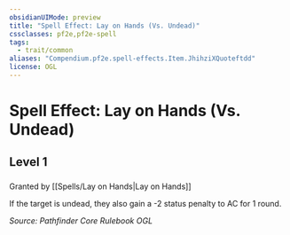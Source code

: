 ```yaml
---
obsidianUIMode: preview
title: "Spell Effect: Lay on Hands (Vs. Undead)"
cssclasses: pf2e,pf2e-spell
tags:
  - trait/common
aliases: "Compendium.pf2e.spell-effects.Item.JhihziXQuoteftdd"
license: OGL
---
```

# Spell Effect: Lay on Hands (Vs. Undead)
## Level 1
### 






Granted by [[Spells/Lay on Hands|Lay on Hands]]

If the target is undead, they also gain a -2 status penalty to AC for 1 round.

*Source: Pathfinder Core Rulebook*
*OGL*
